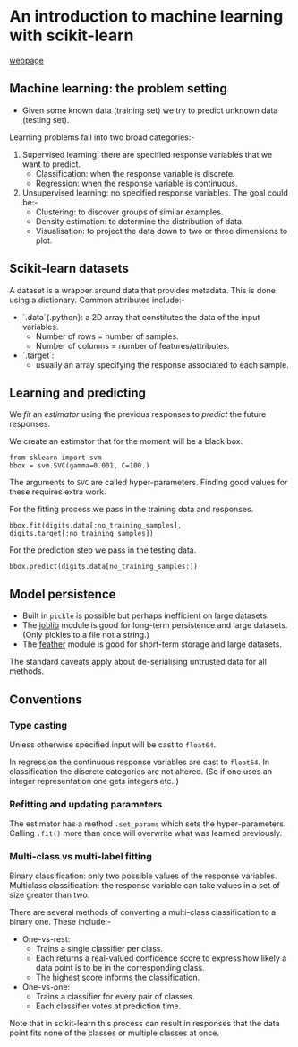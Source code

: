 # An introduction to machine learning with scikit-learn

[webpage](https://scikit-learn.org/stable/tutorial/basic/tutorial.html)

## Machine learning: the problem setting

* Given some known data (training set) we try to predict unknown data (testing set).

Learning problems fall into two broad categories:-

1. Supervised learning: there are specified response variables that we want to predict.
	* Classification: when the response variable is discrete.
	* Regression: when the response variable is continuous.
2. Unsupervised learning: no specified response variables. The goal could be:-
	* Clustering: to discover groups of similar examples.
	* Density estimation: to determine the distribution of data.
	* Visualisation: to project the data down to two or three dimensions to plot.

## Scikit-learn datasets

A dataset is a wrapper around data that provides metadata.
This is done using a dictionary.
Common attributes include:-
* ´.data´{.python}: a 2D array that constitutes the data of the input variables.
	* Number of rows = number of samples.
	* Number of columns = number of features/attributes.
* ´.target´: 
	* usually an array specifying the response associated to each sample.

## Learning and predicting

We *fit* an *estimator* using the previous responses to *predict* the future responses.

We create an estimator that for the moment will be a black box.

```
from sklearn import svm
bbox = svm.SVC(gamma=0.001, C=100.)
```

The arguments to `SVC` are called hyper-parameters.
Finding good values for these requires extra work.

For the fitting process we pass in the training data and responses.

```
bbox.fit(digits.data[:no_training_samples], digits.target[:no_training_samples])
```

For the prediction step we pass in the testing data.

```
bbox.predict(digits.data[no_training_samples:])
```

## Model persistence

* Built in `pickle` is possible but perhaps inefficient on large datasets.
* The [joblib](https://joblib.readthedocs.io/en/latest/) module is good for long-term persistence and large datasets. (Only pickles to a file not a string.)
* The [feather](https://github.com/wesm/feather) module is good for short-term storage and large datasets.

The standard caveats apply about de-serialising untrusted data for all methods.

## Conventions

### Type casting

Unless otherwise specified input will be cast to `float64`.

In regression the continuous response variables are cast to `float64`.
In classification the discrete categories are not altered. 
(So if one uses an integer representation one gets integers etc..)

### Refitting and updating parameters

The estimator has a method `.set_params` which sets the hyper-parameters.
Calling `.fit()` more than once will overwrite what was learned previously.

### Multi-class vs multi-label fitting

Binary classification: only two possible values of the response variables.
Multiclass classification: the response variable can take values in a set of size greater than two.

There are several methods of converting a multi-class classification to a binary one.
These include:-
* One-vs-rest:
	* Trains a single classifier per class.
	* Each returns a real-valued confidence score to express how likely a data point is to be in the corresponding class.
	* The highest score informs the classification.
* One-vs-one:
	* Trains a classifier for every pair of classes.
	* Each classifier votes at prediction time.

Note that in scikit-learn this process can result in responses that the data point fits none of the classes or multiple classes at once.